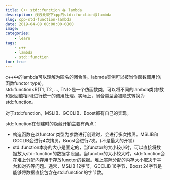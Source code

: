 ```yaml
---
title: C++ std::function 与 lambda
description: 浅浅比较下cpp的std::function与lambda
slug: cpp-std-function-lambda
date: 2019-04-08 00:00:00+0800
image:
categories:
    - learn
tags:
    - c++
    - lambda
    - std::function
toc: true
---
```


c++中的lambda可以理解为匿名的闭合类。labmda实例可以被当作函数调用(仿函数functor type)。  
std::function<R(T1, T2, ..., TN)>是一个仿函数类，可以将不同的lambda类(参数和返回值相同)进行统一的调用处理。实际上，闭合类型会被隐式转换为std::function。  

<!--more-->

对于std::function，MSLIB、GCCLIB、Boost都有自己的实现。

std::function在创建时的隐藏开销主要有两点：  
* 构造函数在以functor 类型为参数进行创建时，会进行多次拷贝。MSLIB和GCCLIB会进行4次拷贝，Boost会进行7次。(不是最大的开销)  
* std::function本身的大小是固定的，当functor的大小较小时，可以直接将数据放入std::function的数据字段里。当functor的大小较大时，std::function会在堆上分配内存用于存放functor的数据。堆上实际分配的内存大小取决于平台和对齐等问题。通常，MSLIB 12字节，GCCLIB 16字节，Boost 24字节是能够将数据直接包含在std::function的字节数。  

